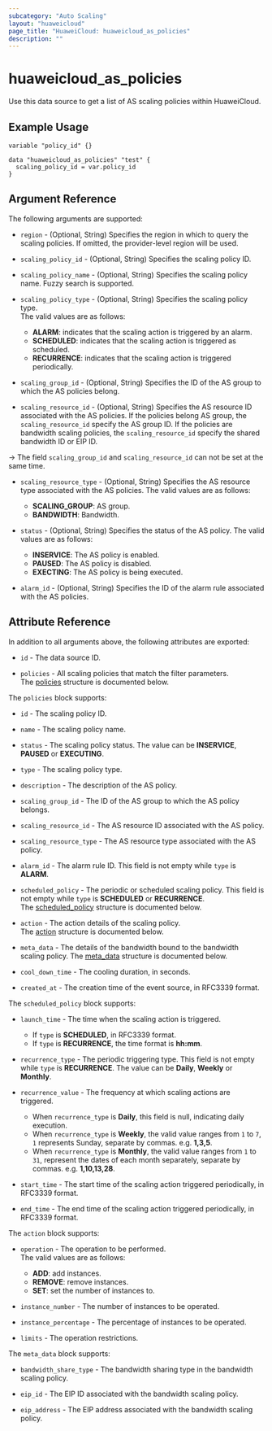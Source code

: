 ```yaml
---
subcategory: "Auto Scaling"
layout: "huaweicloud"
page_title: "HuaweiCloud: huaweicloud_as_policies"
description: ""
---
```


# huaweicloud_as_policies

Use this data source to get a list of AS scaling policies within HuaweiCloud.

## Example Usage

```hcl
variable "policy_id" {}

data "huaweicloud_as_policies" "test" {
  scaling_policy_id = var.policy_id
}
```

## Argument Reference

The following arguments are supported:

* `region` - (Optional, String) Specifies the region in which to query the scaling policies.
  If omitted, the provider-level region will be used.

* `scaling_policy_id` - (Optional, String) Specifies the scaling policy ID.

* `scaling_policy_name` - (Optional, String) Specifies the scaling policy name. Fuzzy search is supported.

* `scaling_policy_type` - (Optional, String) Specifies the scaling policy type.  
  The valid values are as follows:
  + **ALARM**: indicates that the scaling action is triggered by an alarm.
  + **SCHEDULED**: indicates that the scaling action is triggered as scheduled.
  + **RECURRENCE**: indicates that the scaling action is triggered periodically.

* `scaling_group_id` - (Optional, String) Specifies the ID of the AS group to which the AS policies belong.

* `scaling_resource_id` - (Optional, String) Specifies the AS resource ID associated with the AS policies.
  If the policies belong AS group, the `scaling_resource_id` specify the AS group ID.
  If the policies are bandwidth scaling policies, the `scaling_resource_id` specify the shared bandwidth ID or EIP ID.

-> The field `scaling_group_id` and `scaling_resource_id` can not be set at the same time.

* `scaling_resource_type` - (Optional, String) Specifies the AS resource type associated with the AS policies.
  The valid values are as follows:
  + **SCALING_GROUP**: AS group.
  + **BANDWIDTH**: Bandwidth.

* `status` - (Optional, String) Specifies the status of the AS policy.
  The valid values are as follows:
  + **INSERVICE**: The AS policy is enabled.
  + **PAUSED**: The AS policy is disabled.
  + **EXECTING**: The AS policy is being executed.

* `alarm_id` - (Optional, String) Specifies the ID of the alarm rule associated with the AS policies.

## Attribute Reference

In addition to all arguments above, the following attributes are exported:

* `id` - The data source ID.

* `policies` - All scaling policies that match the filter parameters.  
  The [policies](#as_policies) structure is documented below.

<a name="as_policies"></a>
The `policies` block supports:

* `id` - The scaling policy ID.

* `name` - The scaling policy name.

* `status` - The scaling policy status. The value can be **INSERVICE**, **PAUSED** or **EXECUTING**.

* `type` - The scaling policy type.

* `description` - The description of the AS policy.

* `scaling_group_id` - The ID of the AS group to which the AS policy belongs.

* `scaling_resource_id` - The AS resource ID associated with the AS policy.

* `scaling_resource_type` - The AS resource type associated with the AS policy.

* `alarm_id` - The alarm rule ID. This field is not empty while `type` is **ALARM**.

* `scheduled_policy` - The periodic or scheduled scaling policy. This field is not empty while `type` is
  **SCHEDULED** or **RECURRENCE**.  
  The [scheduled_policy](#as_scheduled_policy) structure is documented below.

* `action` - The action details of the scaling policy.  
  The [action](#as_policy_action) structure is documented below.

* `meta_data` - The details of the bandwidth bound to the bandwidth scaling policy.
  The [meta_data](#as_policy_meta_data) structure is documented below.

* `cool_down_time` - The cooling duration, in seconds.

* `created_at` - The creation time of the event source, in RFC3339 format.

<a name="as_scheduled_policy"></a>
The `scheduled_policy` block supports:

* `launch_time` - The time when the scaling action is triggered.
  + If `type` is **SCHEDULED**,  in RFC3339 format.
  + If `type` is **RECURRENCE**, the time format is **hh:mm**.

* `recurrence_type` - The periodic triggering type. This field is not empty while `type` is **RECURRENCE**.
  The value can be **Daily**, **Weekly** or **Monthly**.

* `recurrence_value` - The frequency at which scaling actions are triggered.
  + When `recurrence_type` is **Daily**, this field is null, indicating daily execution.
  + When `recurrence_type` is **Weekly**, the valid value ranges from `1` to `7`, `1` represents Sunday,
    separate by commas. e.g. **1,3,5**.
  + When `recurrence_type` is **Monthly**, the valid value ranges from `1` to `31`, represent the dates of each month
    separately, separate by commas. e.g. **1,10,13,28**.

* `start_time` - The start time of the scaling action triggered periodically, in RFC3339 format.

* `end_time` - The end time of the scaling action triggered periodically, in RFC3339 format.

<a name="as_policy_action"></a>
The `action` block supports:

* `operation` - The operation to be performed.  
  The valid values are as follows:
  + **ADD**: add instances.
  + **REMOVE**: remove instances.
  + **SET**: set the number of instances to.

* `instance_number` - The number of instances to be operated.

* `instance_percentage` - The percentage of instances to be operated.

* `limits` - The operation restrictions.

<a name="as_policy_meta_data"></a>
The `meta_data` block supports:

* `bandwidth_share_type` - The bandwidth sharing type in the bandwidth scaling policy.

* `eip_id` - The EIP ID associated with the bandwidth scaling policy.

* `eip_address` - The EIP address associated with the bandwidth scaling policy.
